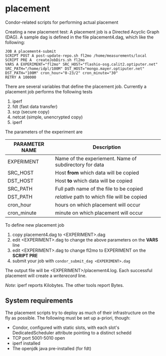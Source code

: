 placement
=========

Condor-related scripts for performing actual placement

Creating a new placement test:
A placement job is a Directed Acyclic Graph (DAG). A sample dag is defined in
the file placement4.dag, which like the following:

    JOB A placement4-submit
    SCRIPT POST A post-update-repo.sh fl2mo /home/measurements/local 
    SCRIPT PRE A  createJobDirs.sh fl2mo
    VARS A EXPERIMENT="fl2mo" SRC_HOST="flashio-osg.calit2.optiputer.net" SRC_PATH="/home/idpl/100M" DST_HOST="mongo.mayer.optiputer.net" DST_PATH="100M" cron_hour="0-23/2" cron_minute="30"
    RETRY A 100000

There are several variables that define the placement job. Currently a placement job performs the following tests
 1. iperf
 2. fdt (fast data transfer)
 3. scp (secure copy)
 4. netcat (simple, unencrypted copy)
 5. iperf


The parameters of the experiment are

|PARAMETER NAME |  Description|
|---------------|-------------|
| EXPERIMENT    |  Name of the experiement. Name of subdirectory for data |
| SRC_HOST      |  Host **from** which data will be copied|
| DST_HOST      |  Host **to** which data will be copied |
| SRC_PATH      |  Full path name of the file to be copied |
| DST_PATH      |  *relative* path to which file will be copied |
| cron_hour     |  hours on which placement will occur| 
| cron_minute   |  minute on which placement will occur|


To define new placement job
 1. copy placement4.dag to \<EXPERIMENT\>.dag
 2. edit \<EXPERIMENT\>.dag to change the above parameters on the **VARS** line
 3. edit \<EXPERIMENT\>.dag to change fl2mo to EXPERIMENT on the **SCRIPT PRE** 
 4. submit your job with `condor_submit_dag <EXPERIMENT>.dag`


The output file will be \<EXPERIMENT\>/placement4.log. Each successful placement will create a *writerecord* line.

*Note*: iperf reports Kilobytes. The other tools report Bytes.

## System requirements

The placement scripts try to deploy as much of their infrastructure on the fly as possible.  The following 
must be set up a-priori, though:

* Condor, configured with static slots, with each slot's DedicatedScheduler attribute pointing to a distinct schedd
* TCP port 5001-5010 open
* iperf installed
* The openjdk java pre-installed (for fdt)

